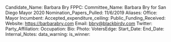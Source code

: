 Candidate_Name: Barbara Bry
FPPC: 
Committee_Name: Barbara Bry for San Diego Mayor 2020
Nomination_Papers_Pulled: 11/6/2019
Aliases: 
Office: Mayor
Incumbent: 
Accepted_expenditure_ceiling: 
Public_Funding_Received: 
Website: https://barbarabry.com
Email: bbry@blackbirdv.com
Twitter: 
Party_Affiliation: 
Occupation: 
Bio: 
Photo: 
VotersEdge: 
Start_Date: 
End_Date: 
Internal_Notes: 
data_warning: 
is_winner: 
